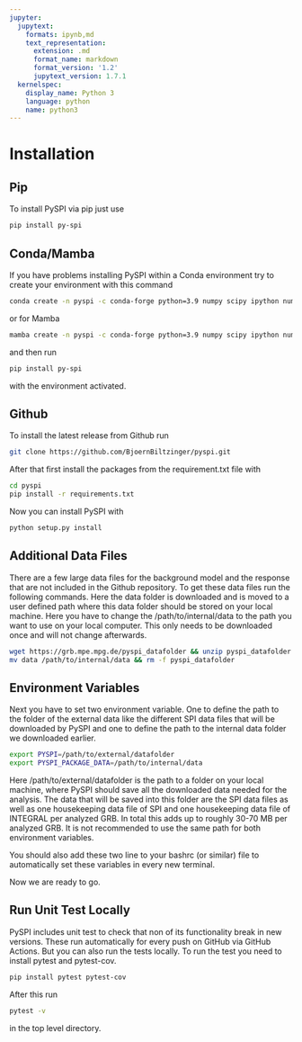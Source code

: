 ```yaml
---
jupyter:
  jupytext:
    formats: ipynb,md
    text_representation:
      extension: .md
      format_name: markdown
      format_version: '1.2'
      jupytext_version: 1.7.1
  kernelspec:
    display_name: Python 3
    language: python
    name: python3
---
```


<!-- #region -->

# Installation

## Pip
To install PySPI via pip just use
```bash
pip install py-spi
```

## Conda/Mamba

If you have problems installing PySPI within a Conda environment try to create your environment with this command

```bash
conda create -n pyspi -c conda-forge python=3.9 numpy scipy ipython numba astropy matplotlib h5py pandas pytables
```

or for Mamba

```bash
mamba create -n pyspi -c conda-forge python=3.9 numpy scipy ipython numba astropy matplotlib h5py pandas pytables
```

and then run 

```bash
pip install py-spi
```

with the environment activated.

## Github

To install the latest release from Github run
```bash
git clone https://github.com/BjoernBiltzinger/pyspi.git
```
After that first install the packages from the requirement.txt file with
```bash
cd pyspi
pip install -r requirements.txt
```
Now you can install PySPI with
```bash
python setup.py install
```

## Additional Data Files

There are a few large data files for the background model and the response that are not included in the Github repository. To get these data files run the following commands. Here the data folder is downloaded and is moved to a user defined path where this data folder should be stored on your local machine. Here you have to change the /path/to/internal/data to the path you want to use on your local computer. This only needs to be downloaded once and will not change afterwards.
```bash
wget https://grb.mpe.mpg.de/pyspi_datafolder && unzip pyspi_datafolder
mv data /path/to/internal/data && rm -f pyspi_datafolder
```

## Environment Variables

Next you have to set two environment variable. One to define the path to the folder of the external data like the different SPI data files that will be downloaded by PySPI and one to define the path to the internal data folder we downloaded earlier.
```bash
export PYSPI=/path/to/external/datafolder
export PYSPI_PACKAGE_DATA=/path/to/internal/data
```
Here /path/to/external/datafolder is the path to a folder on your local machine, where PySPI should save all the downloaded data needed for the analysis. The data that will be saved into this folder are the SPI data files as well as one housekeeping data file of SPI and one housekeeping data file of INTEGRAL per analyzed GRB. In total this adds up to roughly 30-70 MB per analyzed GRB. 
It is not recommended to use the same path for both environment variables.

You should also add these two line to your bashrc (or similar) file to automatically set these variables in every new terminal.

Now we are ready to go.

## Run Unit Test Locally

PySPI includes unit test to check that non of its functionality break in new versions. These run automatically for every push on GitHub via GitHub Actions. But you can also run the tests locally. To run the test you need to install pytest and pytest-cov.
```bash
pip install pytest pytest-cov
```
After this run
```bash
pytest -v
```
in the top level directory.

<!-- #endregion -->
